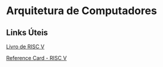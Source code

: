 # Arquitetura de Computadores

## Links Úteis

[Livro de RISC V](https://drive.google.com/file/d/1JSh2RMeTDyidUIz9AMf5py37yQzZqTYB/view)  

[Reference Card - RISC V](https://drive.google.com/file/d/1a4tSO8MrOxcFGxrdwuO_4-0-kBs3Ol3Q/view)

